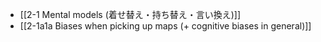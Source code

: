 - [[2-1 Mental models (着せ替え・持ち替え・言い換え)]]
- [[2-1a1a Biases when picking up maps (+ cognitive biases in general)]]
